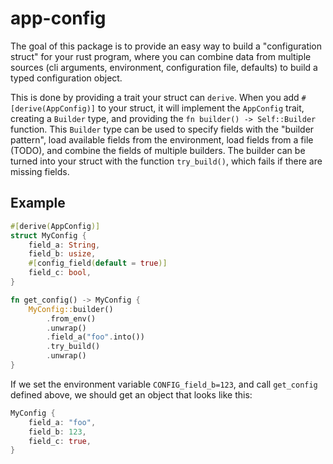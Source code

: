 # app-config

The goal of this package is to provide an easy way to build a "configuration struct" for your rust program, where you can combine data from multiple sources (cli arguments, environment, configuration file, defaults) to build a typed configuration object.

This is done by providing a trait your struct can `derive`. When you add `#[derive(AppConfig)]` to your struct, it will implement the `AppConfig` trait, creating a `Builder` type, and providing the `fn builder() -> Self::Builder` function. This `Builder` type can be used to specify fields with the "builder pattern", load available fields from the environment, load fields from a file (TODO), and combine the fields of multiple builders. The builder can be turned into your struct with the function `try_build()`, which fails if there are missing fields.

## Example

```rust
#[derive(AppConfig)]
struct MyConfig {
    field_a: String,
    field_b: usize,
    #[config_field(default = true)]
    field_c: bool,
}

fn get_config() -> MyConfig {
    MyConfig::builder()
        .from_env()
        .unwrap()
        .field_a("foo".into())
        .try_build()
        .unwrap()
}
```

If we set the environment variable `CONFIG_field_b=123`, and call `get_config` defined above, we should get an object that looks like this:

```rust
MyConfig {
    field_a: "foo",
    field_b: 123,
    field_c: true,
}
```
